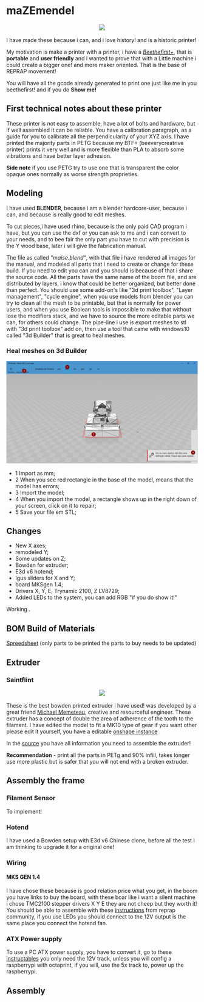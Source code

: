 # maZEmendel

<p align="center">
  <img src="Maise_mendal/imagens/Foto_1_Maise_mendel.JPG" width: 20%;>
</p>

I have made these because i can, and i love history! and is a historic printer!

My motivation is make a printer with a printer, i have a [*Beethefirst+*](https://beeverycreative.com/beethefirstplus/), that is **portable** and **user friendly** and i wanted to prove that with a Little machine i could create a bigger one! and more maker oriented.
That is the base of REPRAP movement!

You will have all the gcode already generated to print one just like me in you beethefirst! and if you do **Show me!**

## First technical notes about these printer

These printer is not easy to assemble, have a lot of bolts and hardware, but if well assembled it can be reliable.
You have a calibration paragraph, as a guide for you to calibrate all the perpendicularity of your XYZ axis.
I have printed the majority parts in PETG because my BTF+ (beeverycreatrive printer) prints it very well and is more flexible than PLA to absorb some vibrations and have better layer adhesion.

**Side note** if you use PETG try to use one that is transparent the color opaque ones normally as worse strength proprieties.


## Modeling
I have used **BLENDER**, because i am a blender hardcore-user, because i can, and because is really good to edit meshes.

To cut pieces,i have used rhino, because is the only paid CAD program i have, but you can use the dxf or you can ask to me and i can convert to your needs, and to bee fair the only part you have to cut with precision is the Y wood base, later i will give the fabrication manual.

The file as called *"maise.blend"*, with that file i have rendered all images for the manual, and modeled all parts that i need to create or change for these build. If you need to edit you can and you should is because of that i share the source code. All the parts have the same name of the boom file, and are distributed by layers, i know that could be better organized, but better done than perfect.
You should use some add-on's like "3d print toolbox", "Layer management", "cycle engine", when you use models from blender you can try to clean all the mesh to be printable, but that is normally for power users, and when you use Boolean tools is impossible to make that without lose the modifiers stack, and we have to source the more editable parts we can, for others could change. The pipe-line i use is export meshes to stl with "3d print toolbox" add on, then use a tool that came with windows10 called "3d Builder" that is great to heal meshes.

### Heal meshes on 3d Builder

![image 3d builder - heal meshes](Maise_mendal/imagens/repair_meshes_3d_builder.png)

- 1 Import as mm;
- 2 When you see red rectangle in the base of the model, means that the model has errors;
- 3 Import the model;
- 4 When you import the model, a rectangle shows up in the right down of your screen, click on it to repair;
- 5 Save your file em STL;

## Changes

- New X axes;
- remodeled Y;
- Some updates on Z;
- Bowden for extruder;
- E3d v6 hotend;
- Igus sliders for X and Y;
- board MKSgen 1.4;
- Drivers X, Y, E, Trynamic 2100, Z LV8729;
- Added LEDs to the system, you can add RGB "if you do show it!"

Working..


## BOM Build of Materials

[Spreedsheet](https://docs.google.com/spreadsheets/d/16tOSJMvPqgqwrDMo-RX5avmmjWwADpJSkYPEsrkDC4U/edit?usp=sharing)
(only parts to be printed the parts to buy needs to be updated)

## Extruder

### Saintflint


<p align="center">
  <img src="https://cdn.thingiverse.com/renders/45/15/26/87/0c/IMG_20150810_120851_preview_featured.jpg">
</p>

These is the best bowden printed extruder i have used! was developed by a great friend [Michael Memeteau](https://incompreendido/in/mmemetea/), creative and resourceful engineer.
These extruder has a concept of double the area of adherence of the tooth to the filament.
I have edited the model to fit a MK10 type of gear if you want other please edit it yourself, you have a editable [onshape instance](https://cad.onshape.com/documents/5c209690b10748338481382a/w/6d6638f54420d7c76fe7949d/e/2d47f4694787414fab59244e)

In the [source](https://www.thingiverse.com/thing:979113) you have all information you need to assemble the extruder!

**Recommendation** - print all the parts in PETg and 90% infill, takes longer use more plastic but is safer that you will not end with a broken extruder.

## Assembly the frame


### Filament Sensor

To implement!


### Hotend
I have used a Bowden setup with E3d v6 Chinese clone, before all the test I am thinking to upgrade it for a original one!

### Wiring

#### MKS GEN 1.4
I have chose these because is good relation price what you get, in the boom you have links to buy the board, with these boar like i want a silent machine i chose TMC2100 stepper drivers X Y E they are not cheep but they worth it!
You should be able to assemble with these [instructions](http://reprap.org/wiki/MKS_GEN) from reprap community, if you use LEDs you should connect to the 12V output is the same place you connect the hotend fan.

### ATX Power supply 
To use a PC ATX power supply, you have to convert it, go to these [instructables](http://www.instructables.com/id/A-Makers-Guide-to-ATX-Power-Supplies/) you only need the 12V track, unless you will config a raspberrypi with octaprint, if you will, use the 5x track to, power up the raspberrypi.

## Assembly



